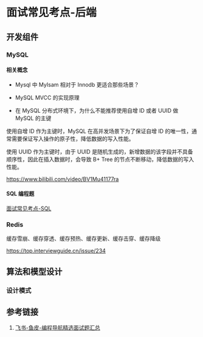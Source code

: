 # 面试常见考点-后端


## 开发组件


### MySQL


#### 相关概念

- Mysql 中 MyIsam 相对于 Innodb 更适合那些场景？

- MySQL MVCC 的实现原理

- 在 MySQL 分布式环境下，为什么不能推荐使用自增 ID 或者 UUID 做 MySQL 的主键

使用自增 ID 作为主键时，MySQL 在高并发场景下为了保证自增 ID 的唯一性，通常需要保证写入操作的原子性，降低数据的写入性能。

使用 UUID 作为主键时，由于 UUID 是随机生成的，新增数据的该字段并不具备顺序性，因此在插入数据时，会导致 B+ Tree 的节点不断移动，降低数据的写入性能。

https://www.bilibili.com/video/BV1Mu41177ra

#### SQL 编程题

[面试常见考点-SQL](work/career/main-job/大数据开发/interview/面试经验/大数据/面试常见考点-SQL.md)

### Redis

缓存雪崩、缓存穿透、缓存预热、缓存更新、缓存击穿、缓存降级

https://top.interviewguide.cn/issue/234

## 算法和模型设计


### 设计模式


## 参考链接
1. [飞书-鱼皮-编程导航精选面试题汇总](https://yuyuanweb.feishu.cn/wiki/CmFywXs0Oi0MS9kU3yocJugFn2e)